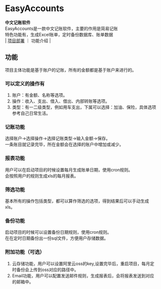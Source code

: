 # EasyAccounts
**中文记账软件**  
EasyAccounts是一款中文记账软件，主要的作用是简易记账  
特色功能有，生成Excel账单，定时备份数据库、账单数据  
|  [项目部署](./README.md) ｜ 功能介绍 |    

## 功能  
项目主体功能是基于账户的记账，所有的金额都是基于账户来进行的。  
### 可以定义的操作有
1. 账户：有金额、名称等选项。
2. 操作：收入、支出、借入、借出、内部转账等选项。  
3. 类型：有一二级类型，例如用车支出，下属可以选择：加油、保险，具体选项参考自己日常生活。  

### 记账功能  
选择账户->选择操作->选择记账类型->输入金额->保存。  
一条账目就记录完毕，所在金额会在选择的账户中增加或减少。  
### 报表功能  
用户可以在启动项目的时候设置每月生成账单日期，使用cron规则。  
会按照用户的规则生成xls的每月报表。  
### 筛选功能  
基本所有的操作包括类型，都可以算作筛选的选项，得到结果后可以手动生成xls。  
### 备份功能  
启动项目的时候可以设置备份日期规则，使用cron规则。  
在在定时日期备份出一份sql文件，方便用户存储数据。  
### 附加功能（可选）  
1. 云存储功能，用户可以设置阿里云oss的key,设置完毕后，重启项目，每月定时备份会上传到oss对应的路径中。  
2. Email功能，用户可以配置发送邮件规则，生成报表后，会将报表发送到对应的邮箱中。  


